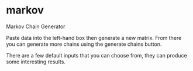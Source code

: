 # markov
Markov Chain Generator

Paste data into the left-hand box then generate a new matrix. From there you can generate more chains using the generate chains button.

There are a few default inputs that you can choose from, they can produce some interesting results.
